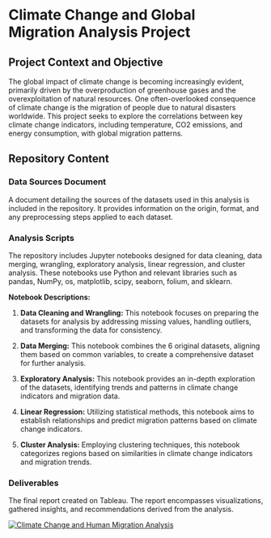 # Climate Change and Global Migration Analysis Project

## Project Context and Objective

The global impact of climate change is becoming increasingly evident, primarily driven by the overproduction of greenhouse gases and the overexploitation of natural resources. One often-overlooked consequence of climate change is the migration of people due to natural disasters worldwide. This project seeks to explore the correlations between key climate change indicators, including temperature, CO2 emissions, and energy consumption, with global migration patterns.

## Repository Content
### Data Sources Document

A document detailing the sources of the datasets used in this analysis is included in the repository. It provides information on the origin, format, and any preprocessing steps applied to each dataset.

### Analysis Scripts

The repository includes Jupyter notebooks designed for data cleaning, data merging, wrangling, exploratory analysis, linear regression, and cluster analysis. These notebooks use Python and relevant libraries such as pandas, NumPy, os, matplotlib, scipy, seaborn, folium, and sklearn.

**Notebook Descriptions:**
1. **Data Cleaning and Wrangling:** This notebook focuses on preparing the datasets for analysis by addressing missing values, handling outliers, and transforming the data for consistency.

2. **Data Merging:** This notebook combines the 6 original  datasets, aligning them based on common variables, to create a comprehensive dataset for further analysis.

3. **Exploratory Analysis:** This notebook provides an in-depth exploration of the datasets, identifying trends and patterns in climate change indicators and migration data.

4. **Linear Regression:** Utilizing statistical methods, this notebook aims to establish relationships and predict migration patterns based on climate change indicators.

5. **Cluster Analysis:** Employing clustering techniques, this notebook categorizes regions based on similarities in climate change indicators and migration trends.

### Deliverables

The final report created on Tableau. The report encompasses visualizations, gathered insights, and recommendations derived from the analysis. 
<div class='tableauPlaceholder' id='viz1702145117039' style='position: relative'><noscript><a href='#'><img alt='Climate Change and Human Migration Analysis ' src='https:&#47;&#47;public.tableau.com&#47;static&#47;images&#47;Cl&#47;ClimateChangeandHumanMigrationAnalysis&#47;CLIMATECHANGEANDMIGRATION&#47;1_rss.png' style='border: none' /></a></noscript><object class='tableauViz'  style='display:none;'><param name='host_url' value='https%3A%2F%2Fpublic.tableau.com%2F' /> <param name='embed_code_version' value='3' /> <param name='site_root' value='' /><param name='name' value='ClimateChangeandHumanMigrationAnalysis&#47;CLIMATECHANGEANDMIGRATION' /><param name='tabs' value='no' /><param name='toolbar' value='yes' /><param name='static_image' value='https:&#47;&#47;public.tableau.com&#47;static&#47;images&#47;Cl&#47;ClimateChangeandHumanMigrationAnalysis&#47;CLIMATECHANGEANDMIGRATION&#47;1.png' /> <param name='animate_transition' value='yes' /><param name='display_static_image' value='yes' /><param name='display_spinner' value='yes' /><param name='display_overlay' value='yes' /><param name='display_count' value='yes' /><param name='language' value='en-US' /></object></div>                <script type='text/javascript'>                    var divElement = document.getElementById('viz1702145117039');                    var vizElement = divElement.getElementsByTagName('object')[0];                    vizElement.style.width='1016px';vizElement.style.height='991px';                    var scriptElement = document.createElement('script');                    scriptElement.src = 'https://public.tableau.com/javascripts/api/viz_v1.js';                    vizElement.parentNode.insertBefore(scriptElement, vizElement);                </script>
